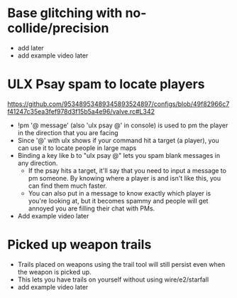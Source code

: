 # Base glitching with no-collide/precision 
  - add later<br/>
  - add example video later<br/>

# ULX Psay spam to locate players 
https://github.com/95348953489345893524897/configs/blob/49f82966c7f41247c35ea3fef978d3f15b5a4e96/valve.rc#L342
  - !pm '@ message' (also 'ulx psay @' in console) is used to pm the player in the direction that you are facing <br/>
  - Since '@' with ulx shows if your command hit a target (a player), you can use it to locate people in large maps<br/>
  - Binding a key like b to "ulx psay @" lets you spam blank messages in any direction.<br/>
    - If the psay hits a target, it'll say that you need to input a message to pm someone. By knowing where a player is and isn't like this, you can find them much faster.<br/>
    - You can also put in a message to know exactly which player is you're looking at, but it becomes spammy and people will get annoyed you are filling their chat with PMs.<br/> 
  - Add example video later

# Picked up weapon trails
  - Trails placed on weapons using the trail tool will still persist even when the weapon is picked up.<br/>
  - This lets you have trails on yourself without using wire/e2/starfall<br/>
  - add example video later

